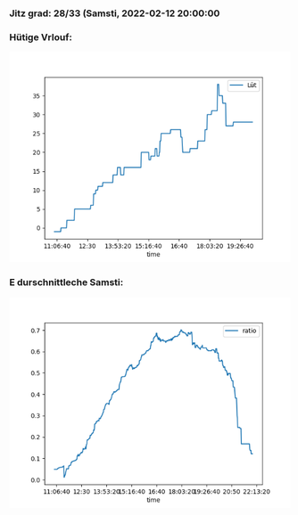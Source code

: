 ### Jitz grad: 28/33 (Samsti, 2022-02-12 20:00:00

### Hütige Vrlouf:
![Graph](Today.png)

### E durschnittleche Samsti:
![Graph](Samsti.png)